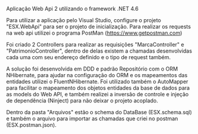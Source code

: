 Aplicação Web Api 2 utilizando o framework .NET 4.6

Para utilizar a aplicação pelo Visual Studio, configure o projeto "ESX.WebApi" para ser o projeto de inicialização.
Para realizar os requests na web api utilizei o programa PostMan (https://www.getpostman.com)

Foi criado 2 Controllers para realizar as requisições "MarcaController" e "PatrimonioController", dentro de delas existem a chamadas desenvolvidas cada uma com seu endereço definido e o tipo de request também.

A solução foi desenvolvida em DDD e padrão Repositório com o ORM NHibernate, para ajudar na configuração do ORM e os mapeamentos das entidades utilizei o FluentNHibernate.
Foi utilizado também o AutoMapper para facilitar o mapeamento dos objetos entidades da base de dados para as models do Web API, e também realizei a inversão de controle e injeção de dependência (Ninject) para não deixar o projeto acoplado.

Dentro da pasta "Arquivos" estão o schema do DataBase (ESX.schema.sql) e também o arquivo para importar as chamadas que criei no postman (ESX.postman.json).
